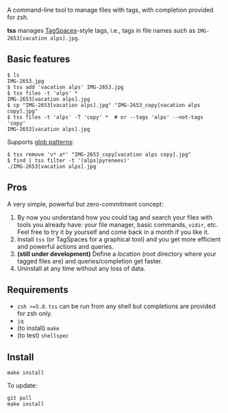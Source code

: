 A command-line tool to manage files with tags, with completion provided for zsh.

**tss** manages [TagSpaces](https://www.tagspaces.org/)-style tags, i.e., tags in file names such as `IMG-2653[vacation alps].jpg`.

## Basic features

```shell
$ ls
IMG-2653.jpg
$ tss add 'vacation alps' IMG-2653.jpg
$ tss files -t 'alps' *
IMG-2653[vacation alps].jpg
$ cp "IMG-2653[vacation alps].jpg" "IMG-2653_copy[vacation alps copy].jpg"
$ tss files -t 'alps' -T 'copy' *  # or --tags 'alps' --not-tags 'copy'
IMG-2653[vacation alps].jpg
```

Supports [glob patterns](https://zsh.sourceforge.io/Doc/Release/Expansion.html#Glob-Operators):
```shell
$ tss remove 'v* a*' "IMG-2653_copy[vacation alps copy].jpg"
$ find | tss filter -t '(alps|pyrenees)'
./IMG-2653[vacation alps].jpg
```

## Pros

A very simple, powerful but zero-commitment concept:

1. By now you understand how you could tag and search your files with tools you already have: your file manager, basic commands, `vidir`, etc. Feel free to try it by yourself and come back in a month if you like it.
2. Install `tss` (or TagSpaces for a graphical tool) and you get more efficient and powerful actions and queries.
3. **(still under development)** Define a *location* (root directory where your tagged files are) and queries/completion get faster.
4. Uninstall at any time without any loss of data.

## Requirements

- `zsh >=5.8`. `tss` can be run from any shell but completions are provided for zsh only.
- `jq`
- (to install) `make`
- (to test) `shellspec`

## Install

```shell
make install
```

To update:

```shell
git pull
make install
```
